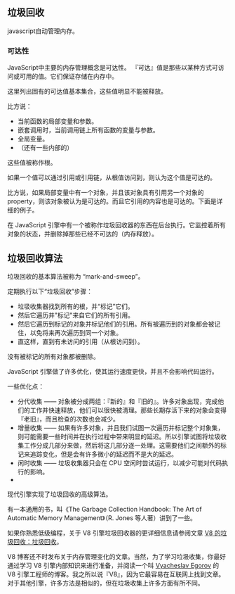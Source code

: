 ## 垃圾回收

javascript自动管理内存。

### 可达性

JavaScript中主要的内存管理概念是可达性。
『可达』值是那些以某种方式可访问或可用的值。它们保证存储在内存中。

这里列出固有的可达值基本集合，这些值明显不能被释放。

比方说：
* 当前函数的局部变量和参数。
* 嵌套调用时，当前调用链上所有函数的变量与参数。
* 全局变量。
* （还有一些内部的）

这些值被称作根。

如果一个值可以通过引用或引用链，从根值访问到，则认为这个值是可达的。

比方说，如果局部变量中有一个对象，并且该对象具有引用另一个对象的 property，则该对象被认为是可达的。而且它引用的内容也是可达的。下面是详细的例子。

在 JavaScript 引擎中有一个被称作垃圾回收器的东西在后台执行。它监控着所有对象的状态，并删除掉那些已经不可达的（内存释放）。

## 垃圾回收算法

垃圾回收的基本算法被称为 “mark-and-sweep”。

定期执行以下“垃圾回收”步骤：

* 垃圾收集器找到所有的根，并“标记”它们。
* 然后它遍历并"标记"来自它们的所有引用。
* 然后它遍历到标记的对象并标记他们的引用。所有被遍历到的对象都会被记住，以免将来再次遍历到同一个对象。
* 直这样，直到有未访问的引用（从根访问到）。
 

没有被标记的所有对象都被删除。

JavaScript 引擎做了许多优化，使其运行速度更快，并且不会影响代码运行。

一些优化点：

* 分代收集 —— 对象被分成两组：『新的』和『旧的』。许多对象出现，完成他们的工作并快速释放，他们可以很快被清理。那些长期存活下来的对象会变得『老旧』，而且检查的次数也会减少。
* 增量收集 —— 如果有许多对象，并且我们试图一次遍历并标记整个对象集，则可能需要一些时间并在执行过程中带来明显的延迟。所以引擎试图将垃圾收集工作分成几部分来做，然后将这几部分逐一处理。这需要他们之间额外的标记来追踪变化，但是会有许多微小的延迟而不是大的延迟。
* 闲时收集 —— 垃圾收集器只会在 CPU 空闲时尝试运行，以减少可能对代码执行的影响。
* 

现代引擎实现了垃圾回收的高级算法。

有一本通用的书，叫《The Garbage Collection Handbook: The Art of Automatic Memory Management》（R. Jones 等人著）讲到了一些。

如果你熟悉低级编程，关于 V8 引擎垃圾回收器的更详细信息请参阅文章 [V8 的垃圾回收：垃圾回收](http://jayconrod.com/posts/55/a-tour-of-v8-garbage-collection)。

V8 博客还不时发布关于内存管理变化的文章。当然，为了学习垃圾收集，你最好通过学习 V8 引擎内部知识来进行准备，并阅读一个叫 [Vyacheslav Egorov](https://mrale.ph/) 的 V8 引擎工程师的博客。我之所以说『V8』，因为它最容易在互联网上找到文章。对于其他引擎，许多方法是相似的，但在垃圾收集上许多方面有所不同。